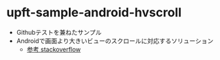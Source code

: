 # upft-sample-android-hvscroll

* Githubテストを兼ねたサンプル
* Androidで画面より大きいビューのスクロールに対応するソリューション
  * [参考 stackoverflow](https://stackoverflow.com/a/6716638)
